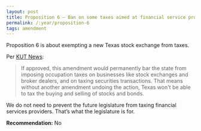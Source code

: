 ```yaml
---
layout: post
title: Proposition 6 – Ban on some taxes aimed at financial service providers
permalink: /:year/proposition-6
tags: amendment
---
```


Proposition 6 is about exempting a new Texas stock exchange from taxes.

Per [KUT News][KU]:

> If approved, this amendment would permanently bar the state from imposing
> occupation taxes on businesses like stock exchanges and broker dealers, and on
> taxing securities transactions. That means without another amendment undoing
> the action, Texas won't be able to tax the buying and selling of stocks and
> bonds.

We do not need to prevent the future legislature from taxing financial services
providers. That’s what the legislature is for.

**Recommendation:** No

[KU]: https://www.kut.org/2025-10-15/your-guide-to-all-17-of-texas-proposed-constitutional-amendments-on-the-ballot-this-november
